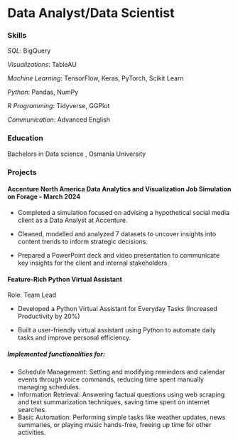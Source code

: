 # Data Analyst/Data Scientist 

### Skills 
*SQL*: BigQuery

*Visualizations*: TableAU

*Machine Learning*: TensorFlow, Keras, PyTorch, Scikit Learn

*Python*: Pandas, NumPy

*R Programming*: Tidyverse, GGPlot

*Communication*: Advanced English

### Education 
Bachelors in Data science , Osmania University 

### Projects

#### Accenture North America Data Analytics and Visualization Job Simulation on Forage - March 2024
- Completed a simulation focused on advising a hypothetical social media client as a
Data Analyst at Accenture.

- Cleaned, modelled and analyzed 7 datasets to uncover insights into content trends
to inform strategic decisions.

- Prepared a PowerPoint deck and video presentation to communicate key insights for
the client and internal stakeholders.

#### Feature-Rich Python Virtual Assistant
Role: Team Lead
- Developed a Python Virtual Assistant for Everyday Tasks (Increased Productivity by 20%)
  
- Built a user-friendly virtual assistant using Python to automate daily tasks and improve personal efficiency.
##### Implemented functionalities for:
- Schedule Management: Setting and modifying reminders and calendar events through voice commands, reducing time spent manually managing schedules.
- Information Retrieval: Answering factual questions using web scraping and text summarization techniques, saving time spent on internet searches.
- Basic Automation: Performing simple tasks like weather updates, news summaries, or playing music hands-free, freeing up time for other activities.

